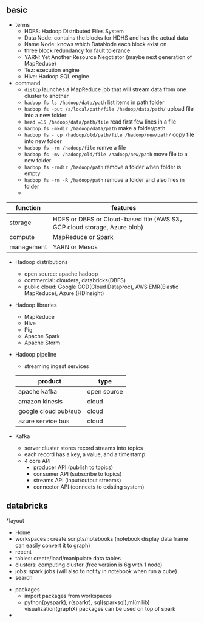 ## basic
* terms
  - HDFS: Hadoop Distributed Files System
  - Data Node: contains the blocks for HDHS and has the actual data
  - Name Node: knows which DataNode each block exist on
  - three block redundancy for fault tolerance
  - YARN: Yet Another Resource Negotiator (maybe next generation of MapReduce)
  - Tez: execution engine
  - Hive: Hadoop SQL engine
* command
  - `distcp` launches a MapReduce job that will stream data from one cluster to another
  - `hadoop fs ls /hadoop/data/path` list items in path folder
  - `hadoop fs -put /a/local/path/file /hadoop/data/path/` upload file into a new folder
  - `head =15 /hadoop/data/path/file` read first few lines in a file
  - `hadoop fs -mkdir /hadoop/data/path` make a folder/path
  - `hadoop fs - cp /hadoop/old/path/file /hadoop/new/path/` copy file into new folder
  - `hadoop fs -rm /hadoop/file` romve a file
  - `hadoop fs -mv /hadoop/old/file /hadoop/new/path` move file to a new folder
  - `hadoop fs -rmdir /hadoop/path` remove a folder when folder is empty
  - `hadoop fs -rm -R /hadoop/path` remove a folder and also files in folder
  - 

|function|features|
|-------|-------|
|storage|HDFS or DBFS or Cloud-based file (AWS S3， GCP cloud storage, Azure blob)|
|compute|MapReduce or Spark |
|management|YARN or Mesos|

* Hadoop distributions
    - open source: apache hadoop
    - commercial: cloudera, databricks(DBFS)
    - public cloud: Google GCD(Cloud Dataproc), AWS EMR(Elastic MapReduce), Azure (HDInsight)
* Hadoop libraries
    - MapReduce
    - Hive
    - Pig
    - Apache Spark
    - Apache Storm
* Hadoop pipeline
    - streaming ingest services

    |product|type|
    |-------|-------|
    |apache kafka|open source|
    |amazon kinesis|cloud|
    |google cloud pub/sub|cloud|
    |azure service bus|cloud|
* Kafka
    - server cluster stores record streams into topics
    - each record has a key, a value, and a timestamp
    - 4 core API
        + producer API (publish to topics)
        + consumer API (subscribe to topics)
        + streams API (input/output streams)
        + connector API (connects to existing system)

## databricks
*layout
  - Home
  - workspaces : create scripts/notebooks (notebook display data frame can easily convert it to graph)
  - recent
  - tables: create/load/manipulate data tables
  - clusters: computing cluster (free version is 6g with 1 node)
  - jobs: spark jobs (will also to notify in notebook when run a cube)
  - search
* packages
  - import packages from workspaces
  - python(pyspark), r(sparkr), sql(sparksql),ml(mllib) visualization(graphX) packages can be used on top of spark
* 
